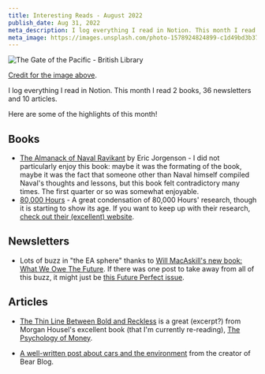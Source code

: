 ```yaml
---
title: Interesting Reads - August 2022
publish_date: Aug 31, 2022
meta_description: I log everything I read in Notion. This month I read 32 newsletters and 15 articles. Here are some of the highlights of this month!
meta_image: https://images.unsplash.com/photo-1578924824899-c1d49bd3b370?ixlib=rb-1.2.1&ixid=MnwxMjA3fDB8MHxwaG90by1wYWdlfHx8fGVufDB8fHx8&auto=format&fit=crop&w=1942&q=80
---
```


![The Gate of the Pacific - British Library](https://images.unsplash.com/photo-1578924824899-c1d49bd3b370?ixlib=rb-1.2.1&ixid=MnwxMjA3fDB8MHxwaG90by1wYWdlfHx8fGVufDB8fHx8&auto=format&fit=crop&w=1942&q=80)

[Credit for the image above](https://unsplash.com/photos/rwNdmHs-CDc).

I log everything I read in Notion. This month I read 2 books, 36 newsletters and 10 articles.

Here are some of the highlights of this month!

## Books

- [The Almanack of Naval Ravikant](https://www.goodreads.com/book/show/55359713-the-almanack-of-naval-ravikant) by Eric Jorgenson - I did not particularly enjoy this book: maybe it was the formating of the book, maybe it was the fact that someone other than Naval himself compiled Naval's thoughts and lessons, but this book felt contradictory many times. The first quarter or so was somewhat enjoyable.
- [80,000 Hours](https://www.goodreads.com/book/show/33229792-80-000-hours) - A great condensation of 80,000 Hours' research, though it is starting to show its age. If you want to keep up with their research, [check out their (excellent) website](https://80000hours.org/).

## Newsletters

- Lots of buzz in "the EA sphere" thanks to [Will MacAskill's new book: What We Owe The Future](https://www.goodreads.com/en/book/show/59802037). If there was one post to take away from all of this buzz, it might just be [this Future Perfect issue](https://link.vox.com/view/60fc3142c9f14776313e8c4ah5kvl.1aem/d3d7db2f).

## Articles

- [The Thin Line Between Bold and Reckless](https://www.collaborativefund.com/blog/the-thin-line-between-bold-and-reckless/) is a great (excerpt?) from Morgan Housel's excellent book (that I'm currently re-reading), [The Psychology of Money](https://www.goodreads.com/book/show/51181015-the-psychology-of-money).

- [A well-written post about cars and the environment](https://herman.bearblog.dev/thoughts-on-buying-a-car/) from the creator of Bear Blog.
